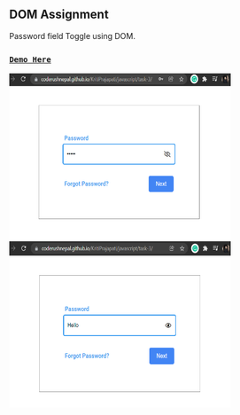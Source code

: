 ## DOM Assignment

Password field Toggle using DOM.

### [**`Demo Here`**](https://coderushnepal.github.io/KritiPrajapati/javascript/task-3/)

<img src="image/password-hide.PNG/" width="400px" height = "300px" alt="Hide Password"> <img src="image/password-show.PNG/" width="400px" height = "300px" alt="Show Password">

